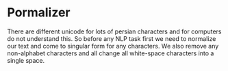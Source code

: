 # Pormalizer

There are different unicode for lots of persian characters and for computers do not understand this. So before any NLP
task first we need to normalize our text and come to singular form for any characters. We also remove any non-alphabet
characters and all change all white-space characters into a single space.
